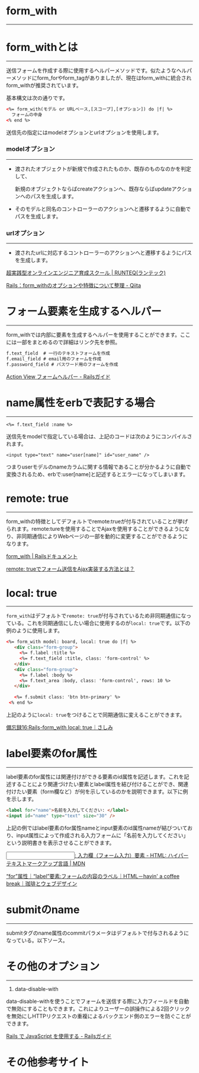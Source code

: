 # form_with

---

# form_withとは

---

送信フォームを作成する際に使用するヘルパーメソッドです。似たようなヘルパーメソッドにform_forやform_tagがありましたが、現在はform_withに統合されform_withが推奨されています。

基本構文は次の通りです。

```html
<%= form_with(モデル or URLベース,[スコープ],[オプション]) do |f| %>
  フォームの中身
<% end %>
```

送信先の指定にはmodelオプションとurlオプションを使用します。

### **modelオプション**

---

- 渡されたオブジェクトが新規で作成されたものか、既存のものなのかを判定して、
    
    新規のオブジェクトならばcreateアクションへ、既存ならばupdateアクションへのパスを生成します。
    
- そのモデルと同名のコントローラーのアクションへと遷移するように自動でパスを生成します。

### **urlオプション**

---

- 渡されたurlに対応するコントローラーのアクションへと遷移するようにパスを生成します。

[超実践型オンラインエンジニア育成スクール | RUNTEQ(ランテック)](https://school.runteq.jp/v3/curriculums/rails_basic/chapters/3/hint)

[Rails：form_withのオプションや特徴について整理 - Qiita](https://qiita.com/yamaday0u/items/a3689bc48a7eff55929b)

# フォーム要素を生成するヘルパー

---

form_withでは内部に要素を生成するヘルパーを使用することができます。ここには一部をまとめるので詳細はリンク先を参照。

```html
f.text_field  # 一行のテキストフォームを作成
f.email_field # email用のフォームを作成
f.password_field # パスワード用のフォームを作成
```

[Action View フォームヘルパー - Railsガイド](https://railsguides.jp/form_helpers.html#フォーム要素を生成するヘルパー)

# name属性をerbで表記する場合

---

```
<%= f.text_field :name %>
```

送信先をmodelで指定している場合は、上記のコードは次のようにコンパイルされます。

```
<input type="text" name="user[name]" id="user_name" />
```

つまりuserモデルのnameカラムに関する情報であることが分かるように自動で変換されるため、erbで:user[name]と記述するとエラーになってしまいます。

# remote: true

---

form_withの特徴としてデフォルトでremote:trueが付与されていることが挙げられます。remote:tureを使用することでAjaxを使用することができるようになり、非同期通信によりWebページの一部を動的に変更することができるようになります。

[form_with | Railsドキュメント](https://railsdoc.com/page/form_with)

[remote: trueでフォーム送信をAjax実装する方法とは？](https://pikawaka.com/rails/remote-true)

# local: true

---

`form_with`はデフォルトで`remote: true`が付与されているため非同期通信になっている。これを同期通信にしたい場合に使用するのが`local: true`です。以下の例のように使用します。

```html
<%= form_with model: board, local: true do |f| %>
   <div class="form-group">
     <%= f.label :title %>
     <%= f.text_field :title, class: 'form-control' %>
   </div>
   <div class="form-group">
     <%= f.label :body %>
     <%= f.text_area :body, class: 'form-control', rows: 10 %>
   </div>
 
   <%= f.submit class: 'btn btn-primary' %>
 <% end %>
```

上記のように`local: true`をつけることで同期通信に変えることができます。

[備忘録16:Rails-form_with local: true｜さしみ](https://note.com/sashimi299/n/n6b9c46c63573)

# label要素のfor属性

---

label要素のfor属性には関連付けができる要素のid属性を記述します。これを記述することにより関連づけたい要素とlabel属性を結び付けることができ、関連付けたい要素（form欄など）が何を示しているのかを説明できます。以下に例を示します。

```html
<label for="name">名前を入力してください: </label>
<input id="name" type="text" size="30" />
```

上記の例ではlabel要素のfor属性nameとinput要素のid属性nameが結びついており、input属性によって作成される入力フォームに「名前を入力してください」という説明書きを表示させることができます。

[<input>: 入力欄（フォーム入力）要素 - HTML: ハイパーテキストマークアップ言語 | MDN](https://developer.mozilla.org/ja/docs/Web/HTML/Element/input#追加機能)

[“for”属性｜“label”要素:フォームの内容のラベル｜HTML－havin' a coffee break｜珈琲とウェブデザイン](https://web.havincoffee.com/html/tag/label/for.html)

# submitのname

---

submitタグのname属性のcommitパラメータはデフォルトで付与されるようになっている。以下ソース。

[](https://github.com/rails/rails/blob/3-2-stable/actionpack/lib/action_view/helpers/form_tag_helper.rb#L428)

# その他のオプション

---

1. data-disable-with

data-disable-withを使うことでフォームを送信する際に入力フィールドを自動で無効にすることもできます。これによりユーザーの誤操作による2回クリックを無効にしHTTPリクエストの重複によるバックエンド側のエラーを防ぐことができます。

[Rails で JavaScript を使用する - Railsガイド](https://railsguides.jp/v6.0/working_with_javascript_in_rails.html#入力を自動で無効にする)

# その他参考サイト
